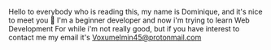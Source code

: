 Hello to everybody who is reading this, my name is Dominique, and it's nice to meet you 👋 I'm a beginner developer and now i'm trying to learn Web Development
For while i'm not really good, but if you have interest to contact me my email it's Voxumelmin45@protonmail.com

<!---
DominiqueKLM/DominiqueKLM is a ✨ special ✨ repository because its `README.md` (this file) appears on your GitHub profile.
You can click the Preview link to take a look at your changes.
--->
